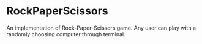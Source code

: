 # RockPaperScissors
An implementation of Rock-Paper-Scissors game. Any user can play with a randomly choosing computer through terminal.
